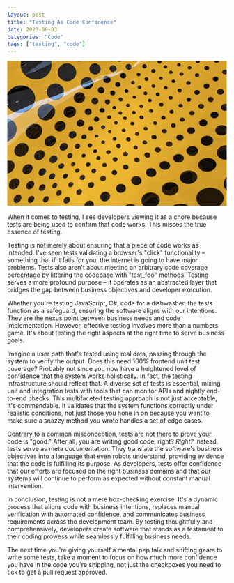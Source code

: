 ```yaml
---
layout: post
title: "Testing As Code Confidence"
date: 2023-09-03
categories: "Code"
tags: ["testing", "code"]
---
```


!["Aspiring to Pumpkin's Love, the Love in My Heart" by Yayoi Kusama, David Zwirner gallery, New York, 2023](/assets/kusama-yayoi-aspiring-to-pumpkins-love.png)

When it comes to testing, I see developers viewing it as a chore because tests are being used to confirm that code works. This misses the true essence of testing.

Testing is not merely about ensuring that a piece of code works as intended. I've seen tests validating a browser's "click" functionality – something that if it fails for you, the internet is going to have major problems. Tests also aren't about meeting an arbitrary code coverage percentage by littering the codebase with "test_foo" methods. Testing serves a more profound purpose – it operates as an abstracted layer that bridges the gap between business objectives and developer execution.

Whether you're testing JavaScript, C#, code for a dishwasher, the tests function as a safeguard, ensuring the software aligns with our intentions. They are the nexus point between business needs and code implementation. However, effective testing involves more than a numbers game. It's about testing the right aspects at the right time to serve business goals.

Imagine a user path that's tested using real data, passing through the system to verify the output. Does this need 100% frontend unit test coverage? Probably not since you now have a heightened level of confidence that the system works holistically. In fact, the testing infrastructure should reflect that. A diverse set of tests is essential, mixing unit and integration tests with tools that can monitor APIs and nightly end-to-end checks. This multifaceted testing approach is not just acceptable, it's commendable. It validates that the system functions correctly under realistic conditions, not just those you hone in on because you want to make sure a snazzy method you wrote handles a set of edge cases.

Contrary to a common misconception, tests are not there to prove your code is "good." After all, you are writing good code, right? _Right?_ Instead, tests serve as meta documentation. They translate the software's business objectives into a language that even robots understand, providing evidence that the code is fulfilling its purpose. As developers, tests offer confidence that our efforts are focused on the right business domains and that our systems will continue to perform as expected without constant manual intervention.

In conclusion, testing is not a mere box-checking exercise. It's a dynamic process that aligns code with business intentions, replaces manual verification with automated confidence, and communicates business requirements across the development team. By testing thoughtfully and comprehensively, developers create software that stands as a testament to their coding prowess while seamlessly fulfilling business needs.

The next time you're giving yourself a mental pep talk and shifting gears to write some tests, take a moment to focus on how much more confidence you have in the code you're shipping, not just the checkboxes you need to tick to get a pull request approved.
